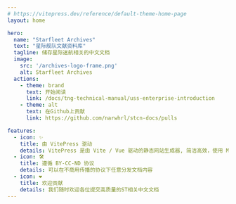 ```yaml
---
# https://vitepress.dev/reference/default-theme-home-page
layout: home

hero:
  name: "Starfleet Archives"
  text: "星际舰队文献资料库"
  tagline: 储存星际迷航相关的中文文档
  image:
    src: '/archives-logo-frame.png'
    alt: Starfleet Archives
  actions:
    - theme: brand
      text: 开始阅读
      link: /docs/tng-technical-manual/uss-enterprise-introduction
    - theme: alt
      text: 在Github上贡献
      link: https://github.com/narwhrl/stcn-docs/pulls

features:
  - icon: ✨
    title: 由 VitePress 驱动
    details: VitePress 是由 Vite / Vue 驱动的静态网站生成器, 简洁高效，使用 Markdown 语法。
  - icon: 🛠️
    title: 遵循 BY-CC-ND 协议
    details: 可以在不商用传播的协议下任意分发文档内容
  - icon: ❤️
    title: 欢迎贡献
    details: 我们随时欢迎各位提交高质量的ST相关中文文档
---
```


